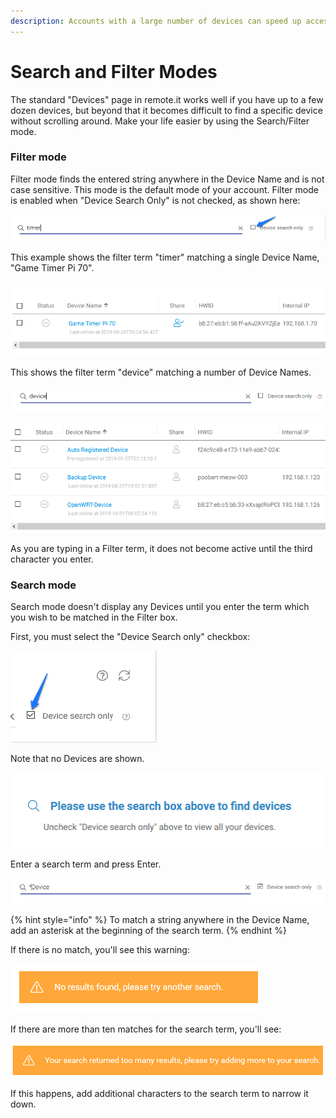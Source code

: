 ```yaml
---
description: Accounts with a large number of devices can speed up access using this mode
---
```


# Search and Filter Modes

The standard "Devices" page in remote.it works well if you have up to a few dozen devices, but beyond that it becomes difficult to find a specific device without scrolling around.  Make your life easier by using the Search/Filter mode.

### Filter mode

Filter mode finds the entered string anywhere in the Device Name and is not case sensitive.  This mode is the default mode of your account.   Filter mode is enabled when "Device Search Only" is not checked, as shown here:

![](../../../.gitbook/assets/image%20%28183%29.png)

This example shows the filter term "timer" matching a single Device Name, "Game Timer Pi 70".

![](../../../.gitbook/assets/image%20%28313%29.png)

This shows the filter term "device" matching a number of Device Names.

![](../../../.gitbook/assets/image%20%28221%29.png)

![](../../../.gitbook/assets/image%20%2839%29.png)

As you are typing in a Filter term, it does not become active until the third character you enter.

### Search mode

Search mode doesn't display any Devices until you enter the term which you wish to be matched in the Filter box.

First, you must select the "Device Search only" checkbox:

![](../../../.gitbook/assets/image%20%28265%29.png)

Note that no Devices are shown.

![](../../../.gitbook/assets/image%20%28108%29.png)

Enter a search term and press Enter.  

![](../../../.gitbook/assets/image%20%28260%29.png)

{% hint style="info" %}
To match a string anywhere in the Device Name, add an asterisk at the beginning of the search term.
{% endhint %}

If there is no match, you'll see this warning:

![](../../../.gitbook/assets/image%20%28117%29.png)

If there are more than ten matches for the search term, you'll see:

![](../../../.gitbook/assets/image%20%2830%29.png)

If this happens, add additional characters to the search term to narrow it down.

